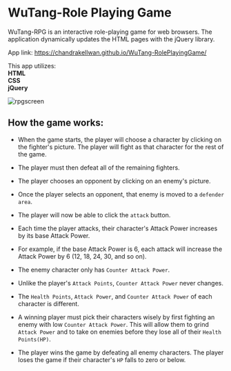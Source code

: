 # WuTang-Role Playing Game 

WuTang-RPG is an interactive role-playing game for web browsers. The application dynamically updates the HTML pages with the jQuery library.

App link: https://chandrakellwan.github.io/WuTang-RolePlayingGame/

This app utilizes: 
<br>
<strong>HTML</strong>
<br>
<strong>CSS</strong>
<br>
<strong>jQuery</strong>

![rpgscreen](https://user-images.githubusercontent.com/25890329/32874025-95a197fc-ca5d-11e7-8cff-57ac759dce6f.png)

## How the game works:

* When the game starts, the player will choose a character by clicking on the fighter's picture. The player will fight as that character for the rest of the game.

* The player must then defeat all of the remaining fighters.

* The player chooses an opponent by clicking on an enemy's picture.

* Once the player selects an opponent, that enemy is moved to a `defender area`.

* The player will now be able to click the `attack` button.

* Each time the player attacks, their character's Attack Power increases by its base Attack Power. 

* For example, if the base Attack Power is 6, each attack will increase the Attack Power by 6 (12, 18, 24, 30, and so on).

* The enemy character only has `Counter Attack Power`. 

* Unlike the player's `Attack Points`, `Counter Attack Power` never changes.

* The `Health Points`, `Attack Power`, and `Counter Attack Power` of each character is different.

* A winning player must pick their characters wisely by first fighting an enemy with low `Counter Attack Power`. This will allow them to    grind `Attack Power` and to take on enemies before they lose all of their `Health Points(HP)`.

* The player wins the game by defeating all enemy characters. The player loses the game if their character's `HP` falls to zero or below.

